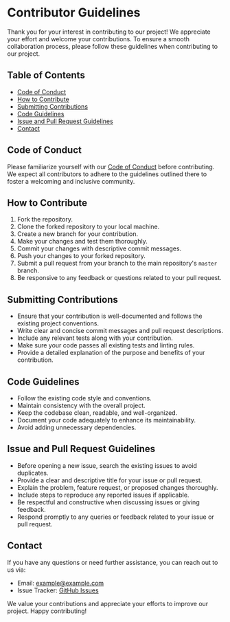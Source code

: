 # Contributor Guidelines

Thank you for your interest in contributing to our project! We appreciate your effort and welcome your contributions. To ensure a smooth collaboration process, please follow these guidelines when contributing to our project.

## Table of Contents

- [Code of Conduct](#code-of-conduct)
- [How to Contribute](#how-to-contribute)
- [Submitting Contributions](#submitting-contributions)
- [Code Guidelines](#code-guidelines)
- [Issue and Pull Request Guidelines](#issue-and-pull-request-guidelines)
- [Contact](#contact)

## Code of Conduct

Please familiarize yourself with our [Code of Conduct](https://github.com/Muradmustafayev-03/SymasymVisionDatasetBuilder/blob/main/.github/CODE_OF_CONDUCT/CODE_OF_CONDUCT.md) before contributing. We expect all contributors to adhere to the guidelines outlined there to foster a welcoming and inclusive community.

## How to Contribute

1. Fork the repository.
2. Clone the forked repository to your local machine.
3. Create a new branch for your contribution.
4. Make your changes and test them thoroughly.
5. Commit your changes with descriptive commit messages.
6. Push your changes to your forked repository.
7. Submit a pull request from your branch to the main repository's `master` branch.
8. Be responsive to any feedback or questions related to your pull request.

## Submitting Contributions

- Ensure that your contribution is well-documented and follows the existing project conventions.
- Write clear and concise commit messages and pull request descriptions.
- Include any relevant tests along with your contribution.
- Make sure your code passes all existing tests and linting rules.
- Provide a detailed explanation of the purpose and benefits of your contribution.

## Code Guidelines

- Follow the existing code style and conventions.
- Maintain consistency with the overall project.
- Keep the codebase clean, readable, and well-organized.
- Document your code adequately to enhance its maintainability.
- Avoid adding unnecessary dependencies.

## Issue and Pull Request Guidelines

- Before opening a new issue, search the existing issues to avoid duplicates.
- Provide a clear and descriptive title for your issue or pull request.
- Explain the problem, feature request, or proposed changes thoroughly.
- Include steps to reproduce any reported issues if applicable.
- Be respectful and constructive when discussing issues or giving feedback.
- Respond promptly to any queries or feedback related to your issue or pull request.

## Contact

If you have any questions or need further assistance, you can reach out to us via:

- Email: [example@example.com](mailto:muradmustafayev03@gmail.com)
- Issue Tracker: [GitHub Issues](https://github.com/Muradmustafayev-03/SymasymVisionDatasetBuilder/blob/main/.github/ISSUE_TEMPLATE/)

We value your contributions and appreciate your efforts to improve our project. Happy contributing!
